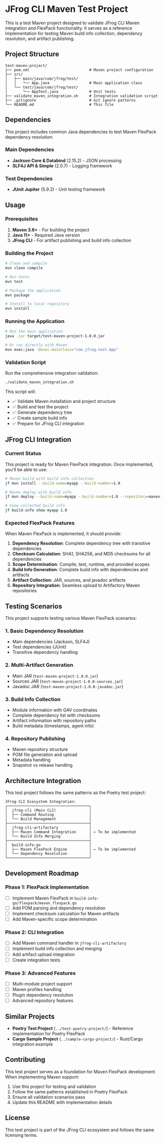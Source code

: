 # JFrog CLI Maven Test Project

This is a test Maven project designed to validate JFrog CLI Maven integration and FlexPack functionality. It serves as a reference implementation for testing Maven build info collection, dependency resolution, and artifact publishing.

## Project Structure

```
test-maven-project/
├── pom.xml                           # Maven project configuration
├── src/
│   ├── main/java/com/jfrog/test/
│   │   └── App.java                  # Main application class
│   └── test/java/com/jfrog/test/
│       └── AppTest.java              # Unit tests
├── validate_maven_integration.sh     # Integration validation script
├── .gitignore                        # Git ignore patterns
└── README.md                         # This file
```

## Dependencies

This project includes common Java dependencies to test Maven FlexPack dependency resolution:

### Main Dependencies
- **Jackson Core & Databind** (2.15.2) - JSON processing
- **SLF4J API & Simple** (2.0.7) - Logging framework

### Test Dependencies  
- **JUnit Jupiter** (5.9.2) - Unit testing framework

## Usage

### Prerequisites

1. **Maven 3.6+** - For building the project
2. **Java 11+** - Required Java version
3. **JFrog CLI** - For artifact publishing and build info collection

### Building the Project

```bash
# Clean and compile
mvn clean compile

# Run tests
mvn test

# Package the application
mvn package

# Install to local repository
mvn install
```

### Running the Application

```bash
# Run the main application
java -jar target/test-maven-project-1.0.0.jar

# Or run directly with Maven
mvn exec:java -Dexec.mainClass="com.jfrog.test.App"
```

### Validation Script

Run the comprehensive integration validation:

```bash
./validate_maven_integration.sh
```

This script will:
- ✅ Validate Maven installation and project structure
- ✅ Build and test the project
- ✅ Generate dependency tree
- ✅ Create sample build info
- ✅ Prepare for JFrog CLI integration

## JFrog CLI Integration

### Current Status

This project is ready for Maven FlexPack integration. Once implemented, you'll be able to use:

```bash
# Maven build with build info collection
jf mvn install --build-name=myapp --build-number=1.0

# Maven deploy with build info
jf mvn deploy --build-name=myapp --build-number=1.0 --repository=maven-local

# View collected build info
jf build-info show myapp 1.0
```

### Expected FlexPack Features

When Maven FlexPack is implemented, it should provide:

1. **Dependency Resolution**: Complete dependency tree with transitive dependencies
2. **Checksum Calculation**: SHA1, SHA256, and MD5 checksums for all dependencies
3. **Scope Determination**: Compile, test, runtime, and provided scopes
4. **Build Info Generation**: Complete build info with dependencies and artifacts
5. **Artifact Collection**: JAR, sources, and javadoc artifacts
6. **Repository Integration**: Seamless upload to Artifactory Maven repositories

## Testing Scenarios

This project supports testing various Maven FlexPack scenarios:

### 1. Basic Dependency Resolution
- Main dependencies (Jackson, SLF4J)
- Test dependencies (JUnit)
- Transitive dependency handling

### 2. Multi-Artifact Generation
- Main JAR (`test-maven-project-1.0.0.jar`)
- Sources JAR (`test-maven-project-1.0.0-sources.jar`)  
- Javadoc JAR (`test-maven-project-1.0.0-javadoc.jar`)

### 3. Build Info Collection
- Module information with GAV coordinates
- Complete dependency list with checksums
- Artifact information with repository paths
- Build metadata (timestamps, agent info)

### 4. Repository Publishing
- Maven repository structure
- POM file generation and upload
- Metadata handling
- Snapshot vs release handling

## Architecture Integration

This test project follows the same patterns as the Poetry test project:

```
JFrog CLI Ecosystem Integration:
┌─────────────────────────────────────┐
│  jfrog-cli (Main CLI)               │
│  ├── Command Routing                │
│  └── Build Management               │
├─────────────────────────────────────┤
│  jfrog-cli-artifactory              │
│  ├── Maven Command Integration      │ ← To be implemented
│  └── Build Info Merging             │
├─────────────────────────────────────┤
│  build-info-go                      │
│  ├── Maven FlexPack Engine          │ ← To be implemented  
│  └── Dependency Resolution          │
└─────────────────────────────────────┘
```

## Development Roadmap

### Phase 1: FlexPack Implementation
- [ ] Implement Maven FlexPack in `build-info-go/flexpack/maven_flexpack.go`
- [ ] Add POM parsing and dependency resolution
- [ ] Implement checksum calculation for Maven artifacts
- [ ] Add Maven-specific scope determination

### Phase 2: CLI Integration
- [ ] Add Maven command handler in `jfrog-cli-artifactory`
- [ ] Implement build info collection and merging
- [ ] Add artifact upload integration
- [ ] Create integration tests

### Phase 3: Advanced Features
- [ ] Multi-module project support
- [ ] Maven profiles handling
- [ ] Plugin dependency resolution
- [ ] Advanced repository features

## Similar Projects

- **Poetry Test Project** (`../test-poetry-project/`) - Reference implementation for Poetry FlexPack
- **Cargo Sample Project** (`../sample-cargo-project/`) - Rust/Cargo integration example

## Contributing

This test project serves as a foundation for Maven FlexPack development. When implementing Maven support:

1. Use this project for testing and validation
2. Follow the same patterns established in Poetry FlexPack
3. Ensure all validation scenarios pass
4. Update this README with implementation details

## License

This test project is part of the JFrog CLI ecosystem and follows the same licensing terms.

